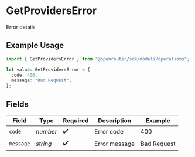 # GetProvidersError

Error details

## Example Usage

```typescript
import { GetProvidersError } from "@openrouter/sdk/models/operations";

let value: GetProvidersError = {
  code: 400,
  message: "Bad Request",
};
```

## Fields

| Field              | Type               | Required           | Description        | Example            |
| ------------------ | ------------------ | ------------------ | ------------------ | ------------------ |
| `code`             | *number*           | :heavy_check_mark: | Error code         | 400                |
| `message`          | *string*           | :heavy_check_mark: | Error message      | Bad Request        |